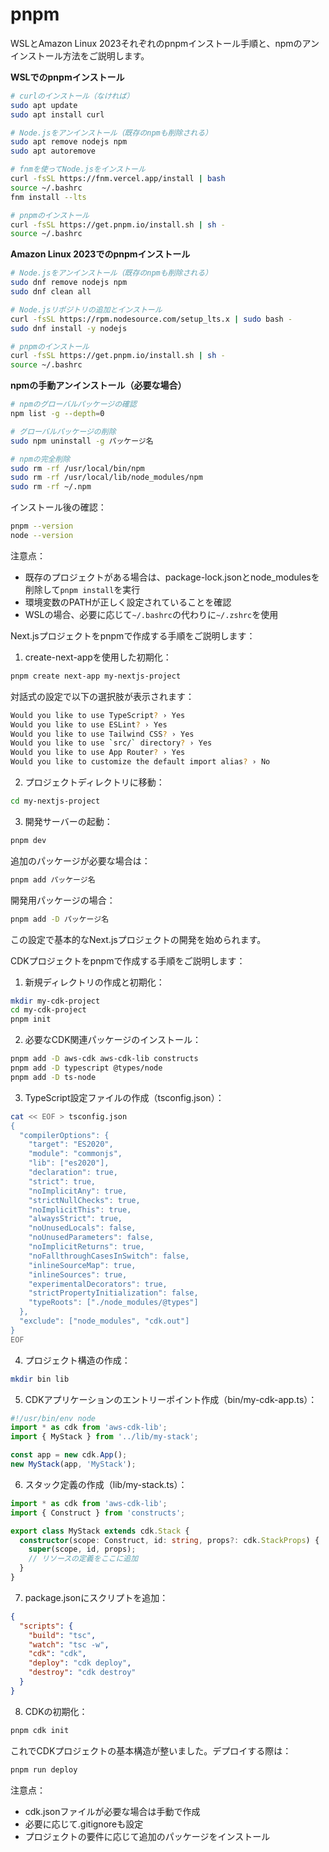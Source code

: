 # pnpm

WSLとAmazon Linux 2023それぞれのpnpmインストール手順と、npmのアンインストール方法をご説明します。

**WSLでのpnpmインストール**
```bash
# curlのインストール（なければ）
sudo apt update
sudo apt install curl

# Node.jsをアンインストール（既存のnpmも削除される）
sudo apt remove nodejs npm
sudo apt autoremove

# fnmを使ってNode.jsをインストール
curl -fsSL https://fnm.vercel.app/install | bash
source ~/.bashrc
fnm install --lts

# pnpmのインストール
curl -fsSL https://get.pnpm.io/install.sh | sh -
source ~/.bashrc
```

**Amazon Linux 2023でのpnpmインストール**
```bash
# Node.jsをアンインストール（既存のnpmも削除される）
sudo dnf remove nodejs npm
sudo dnf clean all

# Node.jsリポジトリの追加とインストール
curl -fsSL https://rpm.nodesource.com/setup_lts.x | sudo bash -
sudo dnf install -y nodejs

# pnpmのインストール
curl -fsSL https://get.pnpm.io/install.sh | sh -
source ~/.bashrc
```

**npmの手動アンインストール（必要な場合）**
```bash
# npmのグローバルパッケージの確認
npm list -g --depth=0

# グローバルパッケージの削除
sudo npm uninstall -g パッケージ名

# npmの完全削除
sudo rm -rf /usr/local/bin/npm
sudo rm -rf /usr/local/lib/node_modules/npm
sudo rm -rf ~/.npm
```

インストール後の確認：
```bash
pnpm --version
node --version
```

注意点：
- 既存のプロジェクトがある場合は、package-lock.jsonとnode_modulesを削除して`pnpm install`を実行
- 環境変数のPATHが正しく設定されていることを確認
- WSLの場合、必要に応じて`~/.bashrc`の代わりに`~/.zshrc`を使用

Next.jsプロジェクトをpnpmで作成する手順をご説明します：

1. create-next-appを使用した初期化：
```bash
pnpm create next-app my-nextjs-project
```

対話式の設定で以下の選択肢が表示されます：
```bash
Would you like to use TypeScript? › Yes
Would you like to use ESLint? › Yes
Would you like to use Tailwind CSS? › Yes
Would you like to use `src/` directory? › Yes
Would you like to use App Router? › Yes
Would you like to customize the default import alias? › No
```

2. プロジェクトディレクトリに移動：
```bash
cd my-nextjs-project
```

3. 開発サーバーの起動：
```bash
pnpm dev
```

追加のパッケージが必要な場合は：
```bash
pnpm add パッケージ名
```

開発用パッケージの場合：
```bash
pnpm add -D パッケージ名
```

この設定で基本的なNext.jsプロジェクトの開発を始められます。


CDKプロジェクトをpnpmで作成する手順をご説明します：



1. 新規ディレクトリの作成と初期化：
```bash
mkdir my-cdk-project
cd my-cdk-project
pnpm init
```

2. 必要なCDK関連パッケージのインストール：
```bash
pnpm add -D aws-cdk aws-cdk-lib constructs
pnpm add -D typescript @types/node
pnpm add -D ts-node
```

3. TypeScript設定ファイルの作成（tsconfig.json）：
```bash
cat << EOF > tsconfig.json
{
  "compilerOptions": {
    "target": "ES2020",
    "module": "commonjs",
    "lib": ["es2020"],
    "declaration": true,
    "strict": true,
    "noImplicitAny": true,
    "strictNullChecks": true,
    "noImplicitThis": true,
    "alwaysStrict": true,
    "noUnusedLocals": false,
    "noUnusedParameters": false,
    "noImplicitReturns": true,
    "noFallthroughCasesInSwitch": false,
    "inlineSourceMap": true,
    "inlineSources": true,
    "experimentalDecorators": true,
    "strictPropertyInitialization": false,
    "typeRoots": ["./node_modules/@types"]
  },
  "exclude": ["node_modules", "cdk.out"]
}
EOF
```

4. プロジェクト構造の作成：
```bash
mkdir bin lib
```

5. CDKアプリケーションのエントリーポイント作成（bin/my-cdk-app.ts）：
```typescript
#!/usr/bin/env node
import * as cdk from 'aws-cdk-lib';
import { MyStack } from '../lib/my-stack';

const app = new cdk.App();
new MyStack(app, 'MyStack');
```

6. スタック定義の作成（lib/my-stack.ts）：
```typescript
import * as cdk from 'aws-cdk-lib';
import { Construct } from 'constructs';

export class MyStack extends cdk.Stack {
  constructor(scope: Construct, id: string, props?: cdk.StackProps) {
    super(scope, id, props);
    // リソースの定義をここに追加
  }
}
```

7. package.jsonにスクリプトを追加：
```json
{
  "scripts": {
    "build": "tsc",
    "watch": "tsc -w",
    "cdk": "cdk",
    "deploy": "cdk deploy",
    "destroy": "cdk destroy"
  }
}
```

8. CDKの初期化：
```bash
pnpm cdk init
```

これでCDKプロジェクトの基本構造が整いました。デプロイする際は：
```bash
pnpm run deploy
```

注意点：
- cdk.jsonファイルが必要な場合は手動で作成
- 必要に応じて.gitignoreも設定
- プロジェクトの要件に応じて追加のパッケージをインストール
